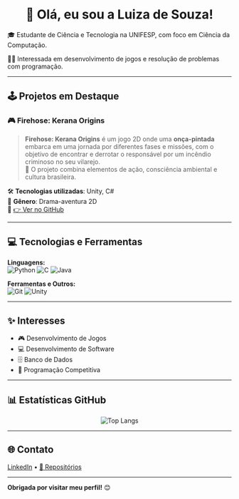 <h1 align="center">👋 Olá, eu sou a <strong>Luiza de Souza</strong>!</h1>

🎓 Estudante de Ciência e Tecnologia na UNIFESP, com foco em Ciência da Computação.       

👩‍💻 Interessada em desenvolvimento de jogos e resolução de problemas com programação.

---

## 🕹️ Projetos em Destaque

### 🎮 Firehose: Kerana Origins

> **Firehose: Kerana Origins** é um jogo 2D onde uma **onça-pintada** embarca em uma jornada por diferentes fases e missões, com o objetivo de encontrar e derrotar o responsável por um incêndio criminoso no seu vilarejo.  
> 🌱 O projeto combina elementos de ação, consciência ambiental e cultura brasileira.

🛠️ **Tecnologias utilizadas**: Unity, C#  
🎨 **Gênero**: Drama-aventura 2D  
🔗 [👉 Ver no GitHub](https://github.com/souza-luiza/Kerana-Firehose)

---

## 💻 Tecnologias e Ferramentas

**Linguagens:**  
![Python](https://img.shields.io/badge/Python-3670A0?style=for-the-badge&logo=python&logoColor=ffdd54)
![C](https://img.shields.io/badge/C-00599C?style=for-the-badge&logo=c&logoColor=white)
![Java](https://img.shields.io/badge/Java-ED8B00?style=for-the-badge&logo=java&logoColor=white)

**Ferramentas e Outros:**  
![Git](https://img.shields.io/badge/Git-F05032?style=for-the-badge&logo=git&logoColor=white)
![Unity](https://img.shields.io/badge/Unity-100000?style=for-the-badge&logo=unity&logoColor=white)

---

## ✨ Interesses

- 🎮 Desenvolvimento de Jogos
- 💻 Desenvolvimento de Software
- 🗄️ Banco de Dados
- 🧠 Programação Competitiva

---

## 📊 Estatísticas GitHub

<div align="center">

  ![Top Langs](https://github-readme-stats.vercel.app/api/top-langs/?username=souza-luiza&layout=compact&hide=shaderlab,hlsl&theme=radical)

</div>

---

## 🌐 Contato

[LinkedIn](https://www.linkedin.com/in/luizadesouzaferreira) • [📁 Repositórios](https://github.com/souza-luiza?tab=repositories)

---

**Obrigada por visitar meu perfil!** 😊


<!--
**souza-luiza/souza-luiza** is a ✨ _special_ ✨ repository because its `README.md` (this file) appears on your GitHub profile.
💻
Here are some ideas to get you started:

- 🔭 I’m currently working on ...
- 🌱 I’m currently learning ...
- 👯 I’m looking to collaborate on ...
- 🤔 I’m looking for help with ...
- 💬 Ask me about ...
- 📫 How to reach me: ...
- 😄 Pronouns: ...
- ⚡ Fun fact: ...
-->
